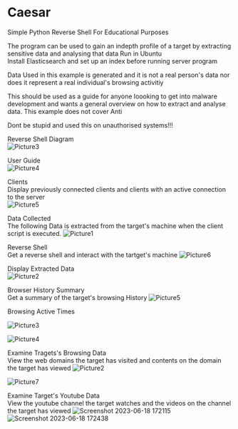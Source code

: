 # Caesar

Simple Python Reverse Shell For Educational Purposes

The program can be used to gain an indepth profile of a target by extracting sensitive data and analysing that data 
Run in Ubuntu\
Install Elasticsearch and set up an index before running server program

Data Used in this example is generated and it is not a real person's data nor does it represent a real individual's browsing activitiy

This should be used as a guide for anyone loooking to get into malware development and wants a general overview on how to extract and analyse data. This example does not cover Anti

Dont be stupid and used this on unauthorised systems!!!

Reverse Shell Diagram\
![Picture3](https://github.com/8itwise/Caesar-Reverse-Shell/assets/18365258/01fbe7d9-9871-4f1c-8c1c-71bd657fd40a)



User Guide\
![Picture4](https://github.com/8itwise/Caesar-Reverse-Shell/assets/18365258/9621ca17-2f8e-4504-9afb-939138436ab0)



Clients\
Display previously connected clients and clients with an active connection to the server\
![Picture5](https://github.com/8itwise/Caesar-Reverse-Shell/assets/18365258/78420df0-11b1-4671-8dcb-87f66ae29ed4)



Data Collected\
The following Data is extracted from the target's machine when the client script is executed. 
![Picture1](https://github.com/8itwise/Caesar-Reverse-Shell/assets/18365258/99e79651-3c68-4648-ad4f-f35c5ea9ee79)



Reverse Shell\
Get a reverse shell and interact with the tartget's machine
![Picture6](https://github.com/8itwise/Caesar-Reverse-Shell/assets/18365258/1f4e3bd2-05fd-4fd0-a6d8-7f1d9160c147)



Display Extracted Data\
![Picture2](https://github.com/8itwise/Caesar-Reverse-Shell/assets/18365258/c70617d0-a659-46ac-b31d-86a2c0672fb8)


Browser History Summary\
Get a summary of the target's browsing History
![Picture5](https://github.com/8itwise/Caesar-Reverse-Shell/assets/18365258/ce2b5867-1d96-4228-a34a-0f62f2ae9735)



Browsing Active Times 

![Picture3](https://github.com/8itwise/Caesar-Reverse-Shell/assets/18365258/93ba9d95-0fb8-4d72-8033-adf595a42a5d)

![Picture4](https://github.com/8itwise/Caesar-Reverse-Shell/assets/18365258/eeb3b180-0dc7-4de7-8297-406322aefa00)



Examine Tragets's Browsing Data \
View the web domains the target has visited and contents on the domain the target has viewed
![Picture2](https://github.com/8itwise/Caesar-Reverse-Shell/assets/18365258/a3f58e1a-a19a-45d4-8340-70439f4cd2e4)

![Picture7](https://github.com/8itwise/Caesar-Reverse-Shell/assets/18365258/6c4d0f54-265f-44b8-961f-ecf2ca8706dd)


Examine Target's Youtube Data \
View the youtube channel the target watches and the videos on the channel the target has viewed
![Screenshot 2023-06-18 172115](https://github.com/8itwise/Caesar-Reverse-Shell/assets/18365258/afee1ef1-5a18-456f-a479-8e6643751461)
![Screenshot 2023-06-18 172438](https://github.com/8itwise/Caesar-Reverse-Shell/assets/18365258/7fc35cef-358a-4d4c-a088-340171860511)



